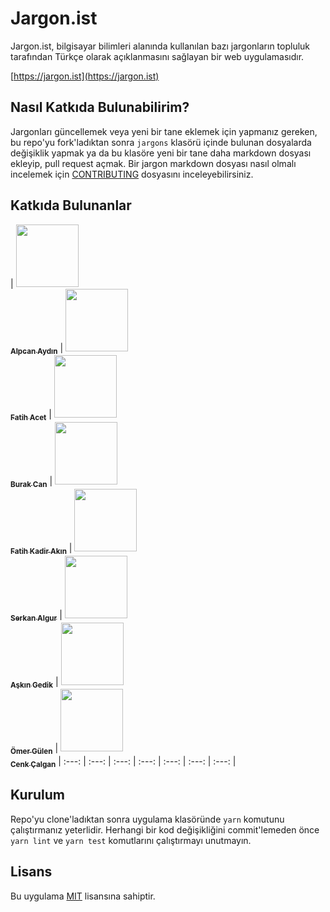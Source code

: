 # Jargon.ist

Jargon.ist, bilgisayar bilimleri alanında kullanılan bazı jargonların topluluk tarafından Türkçe olarak açıklanmasını sağlayan bir web uygulamasıdır.

[https://jargon.ist](https://jargon.ist)

## Nasıl Katkıda Bulunabilirim?

Jargonları güncellemek veya yeni bir tane eklemek için yapmanız gereken, bu repo'yu fork'ladıktan sonra `jargons` klasörü içinde bulunan dosyalarda değişiklik yapmak ya da bu klasöre yeni bir tane daha markdown dosyası ekleyip, pull request açmak. Bir jargon markdown dosyası nasıl olmalı incelemek için [CONTRIBUTING](CONTRIBUTING.md) dosyasını inceleyebilirsiniz.

## Katkıda Bulunanlar

<!-- prettier-ignore -->
| [<img src="https://avatars.githubusercontent.com/u/1801024?v=3" width="100px;"/><br /><sub><b>Alpcan Aydın</b></sub>](https://github.com/alpcanaydin) | [<img src="https://avatars.githubusercontent.com/u/712419?v=3" width="100px;"/><br /><sub><b>Fatih Acet</b></sub>](https://github.com/fatihacet) | [<img src="https://avatars.githubusercontent.com/u/3121257?v=3" width="100px;"/><br /><sub><b>Burak Can</b></sub>](https://github.com/burakcan) | [<img src="https://avatars.githubusercontent.com/u/196477?v=3" width="100px;"/><br /><sub><b>Fatih Kadir Akın</b></sub>](https://github.com/f) | [<img src="https://avatars2.githubusercontent.com/u/353690?v=3" width="100px;"/><br /><sub><b>Serkan Algur</b></sub>](https://github.com/serkanalgur) | [<img src="https://avatars2.githubusercontent.com/u/632820?v=3" width="100px;"/><br /><sub><b>Aşkın Gedik</b></sub>](https://github.com/askn) | [<img src="https://avatars0.githubusercontent.com/u/26525137?s=460&v=3" width="100px;"/><br /><sub><b>Ömer Gülen</b></sub>](https://github.com/omergulen) | [<img src="https://avatars2.githubusercontent.com/u/20703102?s=460&v=3" width="100px;"/><br /><sub><b>Cenk Çalgan</b></sub>](https://github.com/cenkcalgan)
| :---: | :---: | :---: | :---: | :---: | :---: | :---: |

## Kurulum

Repo'yu clone'ladıktan sonra uygulama klasöründe `yarn` komutunu çalıştırmanız yeterlidir. Herhangi bir kod değişikliğini commit'lemeden önce `yarn lint` ve `yarn test` komutlarını çalıştırmayı unutmayın.

## Lisans

Bu uygulama [MIT](LICENSE) lisansına sahiptir.
